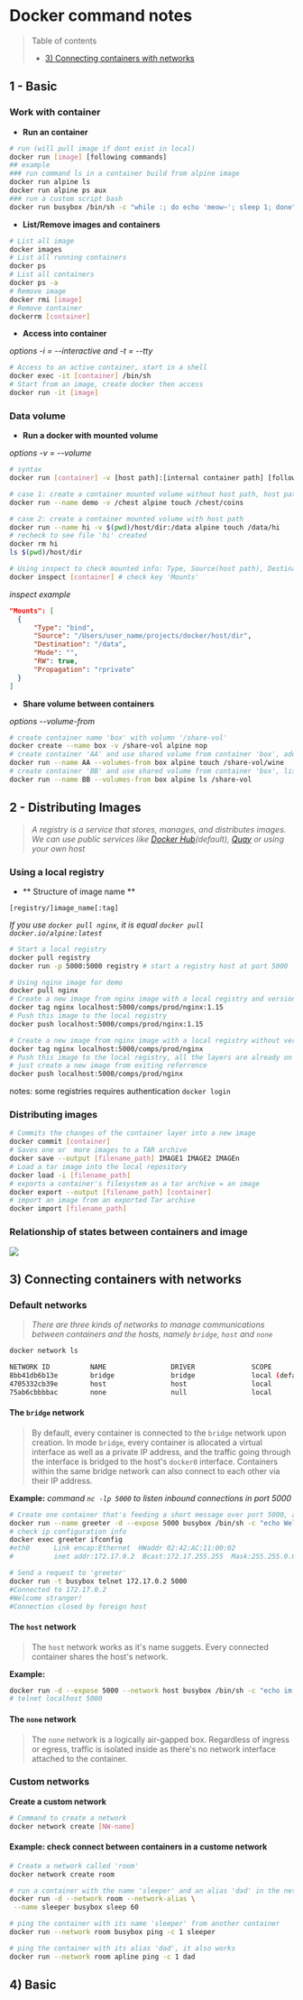 # Docker command notes

> Table of contents
> * [3) Connecting containers with networks](#3-connecting-containers)

## 1 - Basic
### Work with container
* **Run an container**
```bash
# run (will pull image if dont exist in local)
docker run [image] [following commands]
## example
### run command ls in a container build from alpine image
docker run alpine ls
docker run alpine ps aux
### run a custom script bash
docker run busybox /bin/sh -c "while :; do echo 'meow~'; sleep 1; done"
```

* **List/Remove images and containers**
```bash
# List all image
docker images
# List all running containers
docker ps
# List all containers
docker ps -a
# Remove image
docker rmi [image]
# Remove container
dockerrm [container]
```

* **Access into container**

*options -i = --interactive and -t = --tty*
```bash
# Access to an active container, start in a shell
docker exec -it [container] /bin/sh
# Start from an image, create docker then access
docker run -it [image]
```

### Data volume
* **Run a docker with mounted volume**

*options -v = --volume*
```bash
# syntax
docker run [container] -v [host path]:[internal container path] [following command]

# case 1: create a container mounted volume without host path, host path will be generated random by docker
docker run --name demo -v /chest alpine touch /chest/coins

# case 2: create a container mounted volume with host path
docker run --name hi -v $(pwd)/host/dir:/data alpine touch /data/hi
# recheck to see file 'hi' created
docker rm hi
ls $(pwd)/host/dir

# Using inspect to check mounted info: Type, Source(host path), Destination(internal container path), Mode ...
docker inspect [container] # check key 'Mounts'
```

*inspect example*
```json
"Mounts": [
  {
      "Type": "bind",
      "Source": "/Users/user_name/projects/docker/host/dir",
      "Destination": "/data",
      "Mode": "",
      "RW": true,
      "Propagation": "rprivate"
  }
]

```
* **Share volume between containers**

*options --volume-from*
```bash
# create container name 'box' with volumn '/share-vol'
docker create --name box -v /share-vol alpine nop
# create container 'AA' and use shared volume from container 'box', add a file 'wine'
docker run --name AA --volumes-from box alpine touch /share-vol/wine
# create container 'BB' and use shared volume from container 'box', list files in shared volume '/share-vol'
docker run --name BB --volumes-from box alpine ls /share-vol
```

## 2 - Distributing Images
> *A registry is a service that stores, manages, and distributes images. We can use public services like [Docker Hub](https://hub.docker.com)(default), [Quay](https://quay.io) or using your own host*

### Using a local registry
* ** Structure of image name **

`[registry/]image_name[:tag]`

*If you use `docker pull nginx`, it is equal `docker pull docker.io/alpine:latest`*

```bash
# Start a local registry
docker pull registry
docker run -p 5000:5000 registry # start a registry host at port 5000

# Using nginx image for demo
docker pull nginx
# Create a new image from nginx image with a local registry and version
docker tag nginx localhost:5000/comps/prod/nginx:1.15
# Push this image to the local registry
docker push localhost:5000/comps/prod/nginx:1.15

# Create a new image from nginx image with a local registry without version (= latest)
docker tag nginx localhost:5000/comps/prod/nginx
# Push this image to the local registry, all the layers are already on local registry,
# just create a new image from exiting referrence
docker push localhost:5000/comps/prod/nginx
```
notes: some registries requires authentication `docker login`

### Distributing images
```bash
# Commits the changes of the container layer into a new image
docker commit [container]
# Saves one or  more images to a TAR archive
docker save --output [filename_path] IMAGE1 IMAGE2 IMAGEn
# Load a tar image into the local repository
docker load -i [filename_path]
# exports a container's filesystem as a tar archive = an image
docker export --output [filename_path] [container]
# import an image from an exported Tar archive
docker import [filename_path]
```
### Relationship of states between containers and image
![](assets/images/states_between_images_and_containers.png?raw=true)


## 3) Connecting containers with networks <a name="3-connecting-containers">
### Default networks
> *There are three kinds of networks to manage communications between containers and the hosts, namely `bridge`, `host` and `none`*

```bash
docker network ls

NETWORK ID          NAME                DRIVER              SCOPE
8bb41db6b13e        bridge              bridge              local (default)
4705332cb39e        host                host                local
75ab6cbbbbac        none                null                local
```

#### The `bridge` network
> By default, every container is connected to the `bridge` network upon creation. In mode `bridge`, every container is allocated a virtual interface as well as a private IP address, and the traffic going through the interface is bridged to the host's `docker0` interface. Containers within the same bridge network can also connect to each other via their IP address.

**Example:**
*command `nc -lp 5000` to listen inbound connections in port 5000*
```bash
# Create one container that's feeding a short message over port 5000, and observe its configuration
docker run --name greeter -d --expose 5000 busybox /bin/sh -c "echo Welcome stranger! | nc -lp 5000"
# check ip configuration info
docker exec greeter ifconfig
#eth0      Link encap:Ethernet  HWaddr 02:42:AC:11:00:02
#          inet addr:172.17.0.2  Bcast:172.17.255.255  Mask:255.255.0.0

# Send a request to 'greeter'
docker run -t busybox telnet 172.17.0.2 5000
#Connected to 172.17.0.2
#Welcome stranger!
#Connection closed by foreign host

```

#### The `host` network
> The `host` network works as it's name suggets. Every connected container shares the host's network.

**Example:**
```bash
docker run -d --expose 5000 --network host busybox /bin/sh -c "echo im a container | nc -lp 5000"
# telnet localhost 5000
```

#### The `none` network
> The `none` network is a logically air-gapped box. Regardless of ingress or egress, traffic is isolated inside as there's no network interface attached to the container.
### Custom networks
**Create a custom network**

```bash
# Command to create a network
docker network create [NW-name]
```

#### Example: check connect between containers in a custome network
```bash
# Create a network called 'room'
docker network create room

# run a container with the name 'sleeper' and an alias 'dad' in the network 'room'
docker run -d --network room --network-alias \
 --name sleeper busybox sleep 60

# ping the container with its name 'sleeper' from another container
docker run --network room busybox ping -c 1 sleeper

# ping the container with its alias 'dad', it also works
docker run --network room apline ping -c 1 dad
```


## 4) Basic

